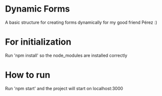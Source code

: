 # Dynamic Forms
A basic structure for creating forms dynamically for my good friend Pérez :)
# For initialization
Run 'npm install' so the node_modules are installed correctly
# How to run
Run 'npm start' and the project will start on localhost:3000
